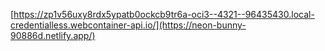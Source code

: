 [https://zp1v56uxy8rdx5ypatb0ockcb9tr6a-oci3--4321--96435430.local-credentialless.webcontainer-api.io/](https://neon-bunny-90886d.netlify.app/)
